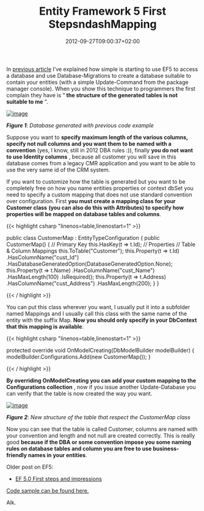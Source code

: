 ﻿---
title: "Entity Framework 5 First StepsndashMapping"
description: ""
date: 2012-09-27T09:00:37+02:00
draft: false
tags: [Entity Framework]
categories: [Entity Framework]
---
In [previous article](http://www.codewrecks.com/blog/index.php/2012/09/25/entity-framework-5-0-first-steps-and-impressions/?preview=true) I’ve explained how simple is starting to use EF5 to access a database and use Database-Migrations to create a database suitable to contain your entities (with a simple Update-Command from the package manager console). When you show this technique to programmers the first complain they have is “ **the structure of the generated tables is not suitable to me** ”.

[![image](https://www.codewrecks.com/blog/wp-content/uploads/2012/09/image_thumb8.png "image")](https://www.codewrecks.com/blog/wp-content/uploads/2012/09/image8.png)

 ***Figure 1***: *Database generated with previous code example*

Suppose you want to  **specify maximum length of the various columns, specify not null columns and you want them to be named with a convention** (yes, I know, still in 2012 DBA rules :)), finally  **you do not want to use Identity columns** , because all customer you will save in this database comes from a legacy CMR application and you want to be able to use the very same id of the CRM system.

If you want to customize how the table is generated but you want to be completely free on how you name entities properties or context dbSet you need to specify a custom mapping that does not use standard convention over configuration. First  **you must create a mapping class for your Customer class**  **(you can also do this with Attributes) to specify how properties will be mapped on database tables and columns**.

{{< highlight csharp "linenos=table,linenostart=1" >}}


public class CustomerMap : EntityTypeConfiguration<Customer>
{
    public CustomerMap()
    {
        // Primary Key
        this.HasKey(t => t.Id);
        // Properties
        // Table & Column Mappings
        this.ToTable("Customer");
        this.Property(t => t.Id)
           .HasColumnName("cust_Id")
           .HasDatabaseGeneratedOption(DatabaseGeneratedOption.None);
        this.Property(t => t.Name)
           .HasColumnName("cust_Name")
           .HasMaxLength(100)
           .IsRequired();
        this.Property(t => t.Address)
           .HasColumnName("cust_Address")
           .HasMaxLength(200);
    }
}

{{< / highlight >}}

You can put this class wherever you want, I usually put it into a subfolder named Mappings and I usually call this class with the same name of the entity with the suffix Map.  **Now you should only specify in your DbContext that this mapping is available**.

{{< highlight csharp "linenos=table,linenostart=1" >}}


protected override void OnModelCreating(DbModelBuilder modelBuilder)
{
    modelBuilder.Configurations.Add(new CustomerMap());
}

{{< / highlight >}}

 **By overriding OnModelCreating you can add your custom mapping to the Configurations collection** , now if you issue another Update-Database you can verify that the table is now created the way you want.

[![image](https://www.codewrecks.com/blog/wp-content/uploads/2012/09/image_thumb9.png "image")](https://www.codewrecks.com/blog/wp-content/uploads/2012/09/image9.png)

 ***Figure 2***: *New structure of the table that respect the CustomerMap class*

Now you can see that the table is called Customer, columns are named with your convention and length and not null are created correctly. This is really good  **because if the DBA or some convention impose you some naming rules on database tables and column you are free to use business-friendly names in your entities**.

Older post on EF5:

- [EF 5.0 First steps and impressions](http://www.codewrecks.com/blog/index.php/2012/09/25/entity-framework-5-0-first-steps-and-impressions/?preview=true)

[Code sample can be found here.](http://sdrv.ms/PhysAl)

Alk.
